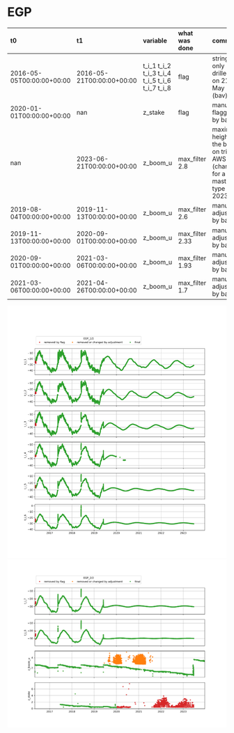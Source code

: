 # EGP
| t0                        | t1                        | variable                                        | what was done   | comment                                                                    |   URL_graphic |
|:--------------------------|:--------------------------|:------------------------------------------------|:----------------|:---------------------------------------------------------------------------|--------------:|
| 2016-05-05T00:00:00+00:00 | 2016-05-21T00:00:00+00:00 | t_i_1 t_i_2 t_i_3 t_i_4 t_i_5 t_i_6 t_i_7 t_i_8 | flag            | string only drilled in on 21st May (bav)                                   |           nan |
| 2020-01-01T00:00:00+00:00 | nan                       | z_stake                                         | flag            | manually flagged by bav                                                    |           nan |
| nan                       | 2023-06-21T00:00:00+00:00 | z_boom_u                                        | max_filter 2.8  | maximum height of the boom on tripod AWS (changed for a mast-type in 2023) |           nan |
| 2019-08-04T00:00:00+00:00 | 2019-11-13T00:00:00+00:00 | z_boom_u                                        | max_filter 2.6  | manually adjusted by bav                                                   |           nan |
| 2019-11-13T00:00:00+00:00 | 2020-09-01T00:00:00+00:00 | z_boom_u                                        | max_filter 2.33 | manually adjusted by bav                                                   |           nan |
| 2020-09-01T00:00:00+00:00 | 2021-03-06T00:00:00+00:00 | z_boom_u                                        | max_filter 1.93 | manually adjusted by bav                                                   |           nan |
| 2021-03-06T00:00:00+00:00 | 2021-04-26T00:00:00+00:00 | z_boom_u                                        | max_filter 1.7  | manually adjusted by bav                                                   |           nan |
 
![EGP](../figures/flags/EGP_0.png)
![EGP](../figures/flags/EGP_1.png)
 
